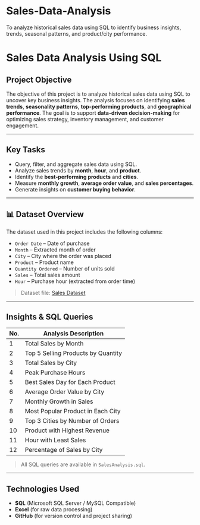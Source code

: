 # Sales-Data-Analysis
To analyze historical sales data using SQL to identify business insights, trends, seasonal patterns, and product/city performance.


#  Sales Data Analysis Using SQL

##  Project Objective

The objective of this project is to analyze historical sales data using SQL to uncover key business insights. The analysis focuses on identifying **sales trends**, **seasonality patterns**, **top-performing products**, and **geographical performance**. The goal is to support **data-driven decision-making** for optimizing sales strategy, inventory management, and customer engagement.

---

##  Key Tasks

- Query, filter, and aggregate sales data using SQL.
- Analyze sales trends by **month**, **hour**, and **product**.
- Identify the **best-performing products** and **cities**.
- Measure **monthly growth**, **average order value**, and **sales percentages**.
- Generate insights on **customer buying behavior**.

---

## 📊 Dataset Overview

The dataset used in this project includes the following columns:

- `Order Date` – Date of purchase
- `Month` – Extracted month of order
- `City` – City where the order was placed
- `Product` – Product name
- `Quantity Ordered` – Number of units sold
- `Sales` – Total sales amount
- `Hour` – Purchase hour (extracted from order time)

> Dataset file: <a href='https://github.com/venkteshwari/Sales-Data-Analysis/blob/31e14f655950cf64f87cbaf89c333f45c17e677b/Sales%20Data.xlsx'> Sales Dataset </a>

---

##  Insights & SQL Queries

| No. | Analysis Description |
|-----|-----------------------|
| 1   |  Total Sales by Month |
| 2   |  Top 5 Selling Products by Quantity |
| 3   |  Total Sales by City |
| 4   |  Peak Purchase Hours |
| 5   |  Best Sales Day for Each Product |
| 6   |  Average Order Value by City |
| 7   |  Monthly Growth in Sales |
| 8   |  Most Popular Product in Each City |
| 9   |  Top 3 Cities by Number of Orders |
| 10  |  Product with Highest Revenue |
| 11  |  Hour with Least Sales |
| 12  |  Percentage of Sales by City |

> All SQL queries are available in `SalesAnalysis.sql`.

---

##  Technologies Used

- **SQL** (Microsoft SQL Server / MySQL Compatible)
- **Excel** (for raw data processing)
- **GitHub** (for version control and project sharing)


